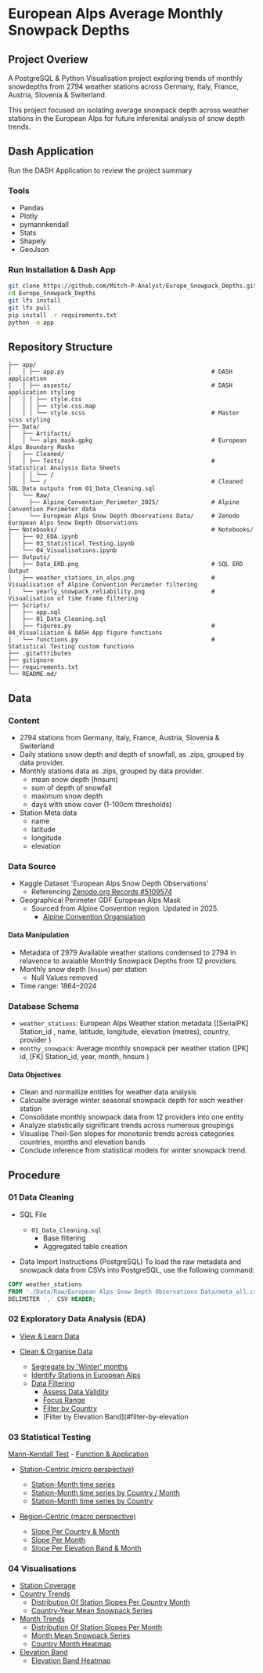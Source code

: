 # European Alps Average Monthly Snowpack Depths

## Project Overiew
A PostgreSQL & Python Visualisation project exploring trends of monthly snowdepths from 2794 weather stations across Germany, Italy, France, Austria, Slovenia & Switerland.

This project focused on isolating average snowpack depth across weather stations in the European Alps for future inferenital analysis of snow depth trends.

## Dash Application
Run the DASH Application to review the project summary

### Tools
- Pandas
- Plotly
- pymannkendall
- Stats
- Shapely
- GeoJson

### Run Installation & Dash App
``` bash
git clone https://github.com/Mitch-P-Analyst/Europe_Snowpack_Depths.git
cd Europe_Snowpack_Depths
git lfs install
git lfs pull
pip install -r requirements.txt
python -m app
```

## Repository Structure
```
├── app/                                                  
│   │ ├── app.py                                          # DASH application
│   │ ├── assests/                                        # DASH application styling
│   │ │ ├── style.css               
│   │ │ ├── style.css.map           
│   │ │ └── style.scss                                    # Master scss styling
├── Data/ 
│   ├── Artifacts/
│   │ └── alps_mask.gpkg                                  # European Alps Boundary Masks   
│   ├── Cleaned/       
│   │ ├── Tests/                                          # Statistical Analysis Data Sheets  
│   │ │ └── /
│   │ └── /                                               # Cleaned SQL Data outputs from 01_Data_Cleaning.sql
│   └── Raw/     
│     ├── Alpine_Convention_Perimeter_2025/               # Alpine Convention Perimeter data
│     └── European Alps Snow Depth Observations Data/     # Zenodo European Alps Snow Depth Observations
├── Notebooks/                                            # Notebooks/
│   ├── 02_EDA.ipynb
│   ├── 03_Statistical_Testing.ipynb
│   └── 04_Visualisations.ipynb
├── Outputs/  
│   ├── Data_ERD.png                                      # SQL ERD Output
│   ├── weather_stations_in_alps.png                      # Visualisation of Alpine Convention Perimeter filtering
│   └── yearly_snowpack_reliability.png                   # Visualisation of time frame filtering
├── Scripts/  
│   ├── app.sql
│   ├── 01_Data_Cleaning.sql
│   ├── figures.py                                        # 04_Visualisation & DASH App figure functions
│   └── functions.py                                      # Statistical Testing custom functions
├── .gitattributes
├── gitignore
├── requirements.txt
└── README.md/   

```

## Data 

### Content
- 2794 stations from Germany, Italy, France, Austria, Slovenia & Switerland
- Daily stations snow depth and depth of snowfall, as .zips, grouped by data provider. 
- Monthly stations data as .zips, grouped by data provider. 
  - mean snow depth (hnsum)
  - sum of depth of snowfall
  - maximum snow depth
  - days with snow cover (1-100cm thresholds)
- Station Meta data
  - name
  - latitude
  - longitude
  - elevation

### Data Source
- Kaggle Dataset 'European Alps Snow Depth Observations'
  - Referencing [Zenodo.org Records #5109574](https://zenodo.org/records/5109574)
- Geographical Perimeter GDF European Alps Mask 
  - Sourced from Alpine Convention region. Updated in 2025.
    - [Alpine Convention Organsiation](https://www.atlas.alpconv.org/layers/geonode_data:geonode:Alpine_Convention_Perimeter_2025)
   
#### Data Manipulation

- Metadata of 2979 Available weather stations condensed to 2794 in relavence to avaiable Monthly Snowpack Depths from 12 providers. 
- Monthly snow depth (`hnsum`) per station
  - Null Values removed
- Time range: 1864–2024

### Database Schema

- `weather_stations`: European Alps Weather station metadata
    ([SerialPK] Station_id ,
    name, 
    latitude, 
    longitude, 
    elevation (metres), 
    country, 
    provider )
- `monthy_snowpack`: Average monthly snowpack per weather station
    ([PK] id,
    [FK] Station_id,
    year,
    month,
    hnsum 
    )


#### Data Objectives
- Clean and normailize entities for weather data analysis
- Calcualte average winter seasonal snowpack depth for each weather station
- Consolidate monthly snowpack data from 12 providers into one entity
- Analyze statistically significant trends across numerous groupings
- Visualise Theil-Sen slopes for monotonic trends across categories countries, months and elevation bands
- Conclude inference from statistical models for winter snowpack trend.


## Procedure 

### 01 Data Cleaning

- SQL File
  - `01_Data_Cleaning.sql`
    - Base filtering
    - Aggregated table creation

- Data Import Instructions (PostgreSQL)
To load the raw metadata and snowpack data from CSVs into PostgreSQL, use the following command:

```sql
COPY weather_stations
FROM './Data/Raw/European Alps Snow Depth Observations Data/meta_all.csv'
DELIMITER ',' CSV HEADER;
```

### 02 Exploratory Data Analysis (EDA)

- [View & Learn Data](##view--learn-data)

- [Clean & Organise Data](##clean--organise-data)
    - [Segregate by 'Winter' months](#segregate-by-winter-months)
    - [Identify Stations in European Alps](#identify-stations-in-european-alps)
    - [Data Filtering](#data-filtering)
        - [Assess Data Validity](#assess-data-validity)
        - [Focus Range](#focus-range)
        - [Filter by Country](#filter-by-country)
        - [Filter by Elevation Band](#filter-by-elevation

### 03 Statistical Testing

  [Mann-Kendall Test](#mann_kendal-testing)
    - [Function & Application](#Function--Application)

- [Station-Centric (micro perspective)](#Station-Centric-(micro-perspective))
    - [Station-Month time series](#station-month-time-series)
    - [Station-Month time series by Country / Month](#station-month-time-series-by-country--month)
    - [Station-Month time series by Country](#station-month-time-series-by-country)

- [Region-Centric (macro perspective)](#region-centric-marco-perspective)
    - [Slope Per Country & Month](#slope-per-country-month) 
    - [Slope Per Month](#slope-per-month)
    - [Slope Per Elevation Band & Month](#slope-per-elevation-band--month)

### 04 Visualisations
  - [Station Coverage](#station-coverage-for-each-country) 
  - [Country Trends](#country-trends)
      - [Distribution Of Station Slopes Per Country Month](#distribution-of-station-slopes-per-country-month)
      - [Country-Year Mean Snowpack Series](#country-year-mean-snowpack-series)
  - [Month Trends](#month-trends)
      - [Distribution Of Station Slopes Per Month](#distribution-of-station-slopes-per-month)
      - [Month Mean Snowpack Series](#month-mean-snowpack-series)
      - [Country Month Heatmap](#country-month-heatmap)
  - [Elevation Band](#elevation-band-heatmap)
      - [Elevation Band Heatmap](#elevation-band-heatmap)


  
